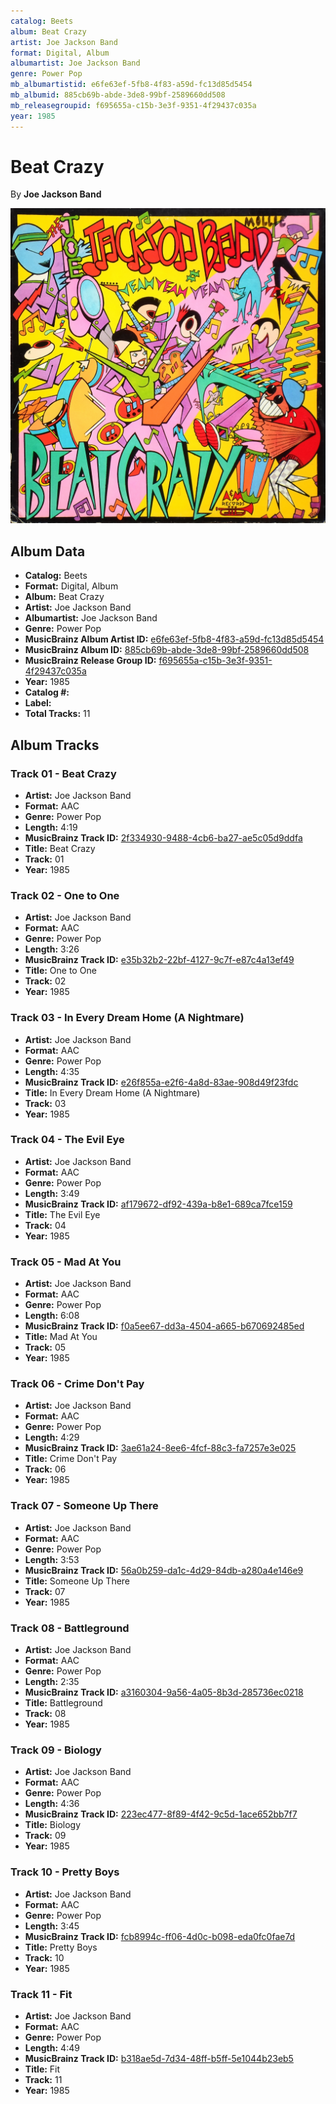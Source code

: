 ```yaml
---
catalog: Beets
album: Beat Crazy
artist: Joe Jackson Band
format: Digital, Album
albumartist: Joe Jackson Band
genre: Power Pop
mb_albumartistid: e6fe63ef-5fb8-4f83-a59d-fc13d85d5454
mb_albumid: 885cb69b-abde-3de8-99bf-2589660dd508
mb_releasegroupid: f695655a-c15b-3e3f-9351-4f29437c035a
year: 1985
---
```


# Beat Crazy

By **Joe Jackson Band**

![](../../assets/beetscovers/Joe_Jackson_Band-Beat_Crazy.jpg)

## Album Data

- **Catalog:** Beets
- **Format:** Digital, Album
- **Album:** Beat Crazy
- **Artist:** Joe Jackson Band
- **Albumartist:** Joe Jackson Band
- **Genre:** Power Pop
- **MusicBrainz Album Artist ID:** [e6fe63ef-5fb8-4f83-a59d-fc13d85d5454](https://musicbrainz.org/artist/e6fe63ef-5fb8-4f83-a59d-fc13d85d5454)
- **MusicBrainz Album ID:** [885cb69b-abde-3de8-99bf-2589660dd508](https://musicbrainz.org/release/885cb69b-abde-3de8-99bf-2589660dd508)
- **MusicBrainz Release Group ID:** [f695655a-c15b-3e3f-9351-4f29437c035a](https://musicbrainz.org/release-group/f695655a-c15b-3e3f-9351-4f29437c035a)
- **Year:** 1985
- **Catalog #:** 
- **Label:** 
- **Total Tracks:** 11

## Album Tracks

### Track 01 - Beat Crazy

- **Artist:** Joe Jackson Band
- **Format:** AAC
- **Genre:** Power Pop
- **Length:** 4:19
- **MusicBrainz Track ID:** [2f334930-9488-4cb6-ba27-ae5c05d9ddfa](https://musicbrainz.org/recording/2f334930-9488-4cb6-ba27-ae5c05d9ddfa)
- **Title:** Beat Crazy
- **Track:** 01
- **Year:** 1985

### Track 02 - One to One

- **Artist:** Joe Jackson Band
- **Format:** AAC
- **Genre:** Power Pop
- **Length:** 3:26
- **MusicBrainz Track ID:** [e35b32b2-22bf-4127-9c7f-e87c4a13ef49](https://musicbrainz.org/recording/e35b32b2-22bf-4127-9c7f-e87c4a13ef49)
- **Title:** One to One
- **Track:** 02
- **Year:** 1985

### Track 03 - In Every Dream Home (A Nightmare)

- **Artist:** Joe Jackson Band
- **Format:** AAC
- **Genre:** Power Pop
- **Length:** 4:35
- **MusicBrainz Track ID:** [e26f855a-e2f6-4a8d-83ae-908d49f23fdc](https://musicbrainz.org/recording/e26f855a-e2f6-4a8d-83ae-908d49f23fdc)
- **Title:** In Every Dream Home (A Nightmare)
- **Track:** 03
- **Year:** 1985

### Track 04 - The Evil Eye

- **Artist:** Joe Jackson Band
- **Format:** AAC
- **Genre:** Power Pop
- **Length:** 3:49
- **MusicBrainz Track ID:** [af179672-df92-439a-b8e1-689ca7fce159](https://musicbrainz.org/recording/af179672-df92-439a-b8e1-689ca7fce159)
- **Title:** The Evil Eye
- **Track:** 04
- **Year:** 1985

### Track 05 - Mad At You

- **Artist:** Joe Jackson Band
- **Format:** AAC
- **Genre:** Power Pop
- **Length:** 6:08
- **MusicBrainz Track ID:** [f0a5ee67-dd3a-4504-a665-b670692485ed](https://musicbrainz.org/recording/f0a5ee67-dd3a-4504-a665-b670692485ed)
- **Title:** Mad At You
- **Track:** 05
- **Year:** 1985

### Track 06 - Crime Don't Pay

- **Artist:** Joe Jackson Band
- **Format:** AAC
- **Genre:** Power Pop
- **Length:** 4:29
- **MusicBrainz Track ID:** [3ae61a24-8ee6-4fcf-88c3-fa7257e3e025](https://musicbrainz.org/recording/3ae61a24-8ee6-4fcf-88c3-fa7257e3e025)
- **Title:** Crime Don't Pay
- **Track:** 06
- **Year:** 1985

### Track 07 - Someone Up There

- **Artist:** Joe Jackson Band
- **Format:** AAC
- **Genre:** Power Pop
- **Length:** 3:53
- **MusicBrainz Track ID:** [56a0b259-da1c-4d29-84db-a280a4e146e9](https://musicbrainz.org/recording/56a0b259-da1c-4d29-84db-a280a4e146e9)
- **Title:** Someone Up There
- **Track:** 07
- **Year:** 1985

### Track 08 - Battleground

- **Artist:** Joe Jackson Band
- **Format:** AAC
- **Genre:** Power Pop
- **Length:** 2:35
- **MusicBrainz Track ID:** [a3160304-9a56-4a05-8b3d-285736ec0218](https://musicbrainz.org/recording/a3160304-9a56-4a05-8b3d-285736ec0218)
- **Title:** Battleground
- **Track:** 08
- **Year:** 1985

### Track 09 - Biology

- **Artist:** Joe Jackson Band
- **Format:** AAC
- **Genre:** Power Pop
- **Length:** 4:36
- **MusicBrainz Track ID:** [223ec477-8f89-4f42-9c5d-1ace652bb7f7](https://musicbrainz.org/recording/223ec477-8f89-4f42-9c5d-1ace652bb7f7)
- **Title:** Biology
- **Track:** 09
- **Year:** 1985

### Track 10 - Pretty Boys

- **Artist:** Joe Jackson Band
- **Format:** AAC
- **Genre:** Power Pop
- **Length:** 3:45
- **MusicBrainz Track ID:** [fcb8994c-ff06-4d0c-b098-eda0fc0fae7d](https://musicbrainz.org/recording/fcb8994c-ff06-4d0c-b098-eda0fc0fae7d)
- **Title:** Pretty Boys
- **Track:** 10
- **Year:** 1985

### Track 11 - Fit

- **Artist:** Joe Jackson Band
- **Format:** AAC
- **Genre:** Power Pop
- **Length:** 4:49
- **MusicBrainz Track ID:** [b318ae5d-7d34-48ff-b5ff-5e1044b23eb5](https://musicbrainz.org/recording/b318ae5d-7d34-48ff-b5ff-5e1044b23eb5)
- **Title:** Fit
- **Track:** 11
- **Year:** 1985

